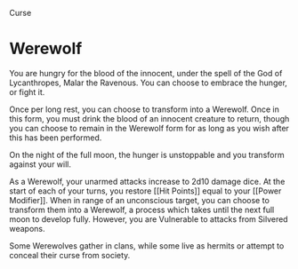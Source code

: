 Curse

# Werewolf

You are hungry for the blood of the innocent, under the spell of the God of Lycanthropes, Malar the Ravenous. You can choose to embrace the hunger, or fight it.

Once per long rest, you can choose to transform into a Werewolf. Once in this form, you must drink the blood of an innocent creature to return, though you can choose to remain in the Werewolf form for as long as you wish after this has been performed.

On the night of the full moon, the hunger is unstoppable and you transform against your will.

As a Werewolf, your unarmed attacks increase to 2d10 damage dice. At the start of each of your turns, you restore [[Hit Points]] equal to your [[Power Modifier]]. When in range of an unconscious target, you can choose to transform them into a Werewolf, a process which takes until the next full moon to develop fully. However, you are Vulnerable to attacks from Silvered weapons.

Some Werewolves gather in clans, while some live as hermits or attempt to conceal their curse from society.